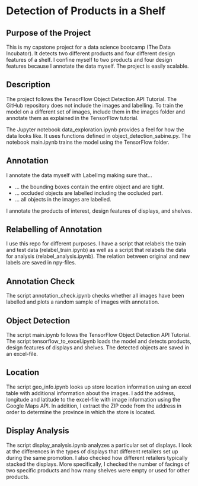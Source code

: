 # Detection of Products in a Shelf

## Purpose of the Project
This is my capstone project for a data science bootcamp (The Data Incubator). It detects two different products and four different design features of a shelf. I confine myself to two products and four design features because I annotate the data myself. The project is easily scalable.

## Description
The project follows the TensorFlow Object Detection API Tutorial. The GitHub repository does not include the images and labelling. To train the model on a different set of images, include them in the images folder and annotate them as explained in the TensorFlow tutorial.

The Jupyter notebook data_exploration.ipynb provides a feel for how the data looks like. It uses functions defined in object_detection_sabine.py. The notebook main.ipynb trains the model using the TensorFlow folder. 

## Annotation
I annotate the data myself with LabelImg making sure that...

* ... the bounding boxes contain the entire object and are tight.
* ... occluded objects are labelled including the occluded part.
* ... all objects in the images are labelled.

I annotate the products of interest, design features of displays, and shelves.

## Relabelling of Annotation
I use this repo for different purposes. I have a script that relabels the train and test data (relabel_train.ipynb) as well as a script that relabels the data for analysis (relabel_analysis.ipynb). The relation between original and new labels are saved in npy-files.

## Annotation Check
The script annotation_check.ipynb checks whether all images have been labelled and plots a random sample of images with annotation.

## Object Detection
The script main.ipynb follows the TensorFlow Object Detection API Tutorial. The script tensorflow_to_excel.ipynb loads the model and detects products, design features of displays and shelves. The detected objects are saved in an excel-file.

## Location
The script geo_info.ipynb looks up store location information using an excel table with additional information about the images. I add the address, longitude and latitude to the excel-file with image information using the Google Maps API. In addition, I extract the ZIP code from the address in order to determine the province in which the store is located.

## Display Analysis
The script display_analysis.ipynb analyzes a particular set of displays. I look at the differences in the types of displays that different retailers set up during the same promotion. I also checked how different retailers typically stacked the displays. More specifically, I checked the number of facings of two specific products and how many shelves were empty or used for other products.
